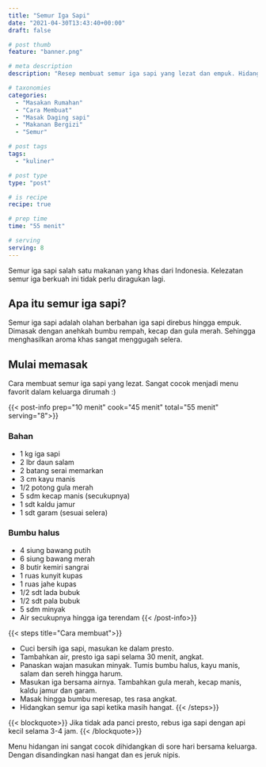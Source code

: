 ```yaml
---
title: "Semur Iga Sapi"
date: "2021-04-30T13:43:40+00:00"
draft: false

# post thumb
feature: "banner.png"

# meta description
description: "Resep membuat semur iga sapi yang lezat dan empuk. Hidangan spesial untuk keluarga."

# taxonomies
categories:
  - "Masakan Rumahan"
  - "Cara Membuat"
  - "Masak Daging sapi"
  - "Makanan Bergizi"
  - "Semur"

# post tags
tags:
  - "kuliner"

# post type
type: "post"

# is recipe
recipe: true

# prep time
time: "55 menit"

# serving
serving: 8
---
```

Semur iga sapi salah satu makanan yang khas dari Indonesia. Kelezatan semur iga berkuah ini tidak perlu diragukan lagi.

## Apa itu semur iga sapi?

Semur iga sapi adalah olahan berbahan iga sapi direbus hingga empuk. Dimasak dengan anehkah bumbu rempah, kecap dan gula merah. Sehingga menghasilkan aroma khas sangat menggugah selera.

## Mulai memasak

Cara membuat semur iga sapi yang lezat. Sangat cocok menjadi menu favorit dalam keluarga dirumah :)

{{< post-info prep="10 menit" cook="45 menit" total="55 menit" serving="8">}}

### Bahan

-   1 kg iga sapi
-   2 lbr daun salam
-   2 batang serai memarkan
-   3 cm kayu manis
-   1/2 potong gula merah
-   5 sdm kecap manis (secukupnya)
-   1 sdt kaldu jamur
-   1 sdt garam (sesuai selera)

### Bumbu halus

-   4 siung bawang putih
-   6 siung bawang merah
-   8 butir kemiri sangrai
-   1 ruas kunyit kupas
-   1 ruas jahe kupas
-   1/2 sdt lada bubuk
-   1/2 sdt pala bubuk
-   5 sdm minyak
-   Air secukupnya hingga iga terendam
{{< /post-info>}}

{{< steps title="Cara membuat">}}
-   Cuci bersih iga sapi, masukan ke dalam presto.
-   Tambahkan air, presto iga sapi selama 30 menit, angkat.
-   Panaskan wajan masukan minyak. Tumis bumbu halus, kayu manis, salam dan sereh hingga harum.
-   Masukan iga bersama airnya. Tambahkan gula merah, kecap manis, kaldu jamur dan garam.
-   Masak hingga bumbu meresap, tes rasa angkat.
-   Hidangkan semur iga sapi ketika masih hangat.
{{< /steps>}}

{{< blockquote>}}
Jika tidak ada panci presto, rebus iga sapi dengan api kecil selama 3-4 jam.
{{< /blockquote>}}

Menu hidangan ini sangat cocok dihidangkan di sore hari bersama keluarga. Dengan disandingkan nasi hangat dan es jeruk nipis.